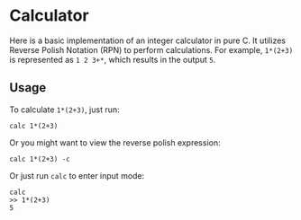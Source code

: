 # Calculator

Here is a basic implementation of an integer calculator in pure C.
It utilizes Reverse Polish Notation (RPN) to perform calculations.
For example, `1*(2+3)` is represented as `1 2 3+*`, which results in the output `5`.

## Usage
To calculate `1*(2+3)`, just run:

```
calc 1*(2+3)
```

Or you might want to view the reverse polish expression:
```
calc 1*(2+3) -c
```

Or just run `calc` to enter input mode:
```
calc
>> 1*(2+3)
5
```
